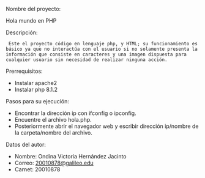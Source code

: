 Nombre del proyecto:

Hola mundo en PHP

Descripción:

     Este el proyecto código en lenguaje php, y HTML; su funcionamiento es básico ya que no interactúa con el usuario si no solamente presenta la información que consiste en caracteres y una imagen dispuesta para cualquier usuario sin necesidad de realizar ninguna acción.

Prerrequisitos:
- Instalar apache2
- Instalar php 8.1.2

Pasos para su ejecución:
- Encontrar la dirección ip con ifconfig o ipconfig.
- Encuentre el archivo hola.php.
- Posteriormente abrir el navegador web y escribir 
dirección ip/nombre de la carpeta/nombre del archivo.


Datos del autor:
- Nombre: Ondina Victoria Hernández Jacinto
- Correo: 20010878@galileo.edu
- Carnet: 20010878
